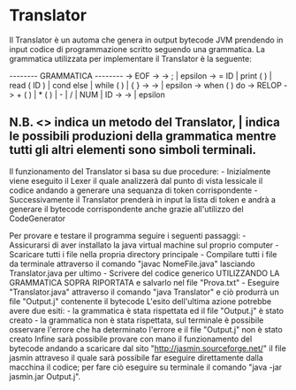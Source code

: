 # Translator

Il Translator è un automa che genera in output bytecode JVM prendendo in input codice di programmazione scritto seguendo una grammatica.
La grammatica utilizzata per implementare il Translator è la seguente:

-------- GRAMMATICA --------
<prog> -> <statlist> EOF
<statlist> -> <stat> <statlistp>
<statlistp> -> ; <stat> <statlistp> | epsilon
<stat> -> = ID <expr> | print ( <exprlist> ) | read ( ID ) | cond <whenlist> else <stat> | while ( <bexpr> ) <stat> | { <statlist> }
<whenlist> -> <whenitem> <whenlistp> 
<whenlistp> -> <whenitem> <whenlistp> | epsilon
<whenitem> -> when ( <bexpr> ) do <stat> 
<bexpr> -> RELOP <expr> <expr>
<expr> -> + ( <exprlist> ) | * ( <exprlist> ) | - <expr> <expr> | / <expr> <expr> | NUM | ID
<exprlist> -> <expr> <exprlistp>
<exprlistp> -> <expr> <exprlistp> | epsilon
        
N.B. <> indica un metodo del Translator, | indica le possibili produzioni della grammatica mentre tutti gli altri elementi sono simboli terminali.
----------------------------
        
Il funzionamento del Translator si basa su due procedure:
        - Inizialmente viene eseguito il Lexer il quale analizzerà dal punto di vista lessicale il codice andando a generare una sequanza di token corrispondente
        - Successivamente il Translator prenderà in input la lista di token e andrà a generare il bytecode corrispondente anche grazie all'utilizzo del CodeGenerator

Per provare e testare il programma seguire i seguenti passaggi:
        - Assicurarsi di aver installato la java virtual machine sul proprio computer
        - Scaricare tutti i file nella propria directory principale
        - Compilare tutti i file da terminale attraverso il comando "javac NomeFile.java" lasciando Translator.java per ultimo
        - Scrivere del codice generico UTILIZZANDO LA GRAMMATICA SOPRA RIPORTATA e salvarlo nel file "Prova.txt"
        - Eseguire "Translator.java" attraverso il comando "java Translator" e ciò produrrà un file "Output.j" contenente il bytecode
L'esito dell'ultima azione potrebbe avere due esiti:
        - la grammatica è stata rispettata ed il file "Output.j" è stato creato
        - la grammatica non è stata rispettata, sul terminale è possibile osservare l'errore che ha determinato l'errore e il file "Output.j" non è stato creato
Infine sarà possibile provare con mano il funzionamento del bytecode andando a scaricare dal sito "http://jasmin.sourceforge.net/" il file jasmin attraveso il quale sarà possibile far eseguire direttamente dalla macchina il codice; per fare ciò eseguire su terminale il comando "java -jar jasmin.jar Output.j".
